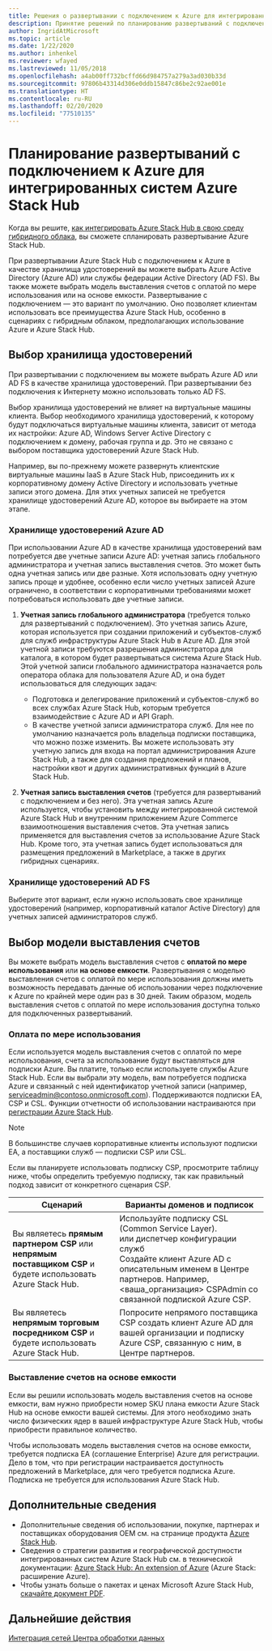 ```yaml
---
title: Решения о развертывании с подключением к Azure для интегрированных систем Azure Stack Hub
description: Принятие решений по планированию развертываний с подключением к Azure для интегрированных систем Azure Stack Hub, включая вопросы выставления счетов и идентификации.
author: IngridAtMicrosoft
ms.topic: article
ms.date: 1/22/2020
ms.author: inhenkel
ms.reviewer: wfayed
ms.lastreviewed: 11/05/2018
ms.openlocfilehash: a4ab00ff732bcffd66d984757a279a3ad030b33d
ms.sourcegitcommit: 97806b43314d306e0ddb15847c86be2c92ae001e
ms.translationtype: HT
ms.contentlocale: ru-RU
ms.lasthandoff: 02/20/2020
ms.locfileid: "77510135"
---
```

# <a name="azure-connected-deployment-planning-decisions-for-azure-stack-hub-integrated-systems"></a>Планирование развертываний с подключением к Azure для интегрированных систем Azure Stack Hub
Когда вы решите, [как интегрировать Azure Stack Hub в свою среду гибридного облака](azure-stack-connection-models.md), вы сможете спланировать развертывание Azure Stack Hub.

При развертывании Azure Stack Hub с подключением к Azure в качестве хранилища удостоверений вы можете выбрать Azure Active Directory (Azure AD) или службы федерации Active Directory (AD FS). Вы также можете выбрать модель выставления счетов с оплатой по мере использования или на основе емкости. Развертывание с подключением — это вариант по умолчанию. Оно позволяет клиентам использовать все преимущества Azure Stack Hub, особенно в сценариях с гибридным облаком, предполагающих использование Azure и Azure Stack Hub.

## <a name="choose-an-identity-store"></a>Выбор хранилища удостоверений
При развертывании с подключением вы можете выбрать Azure AD или AD FS в качестве хранилища удостоверений. При развертывании без подключения к Интернету можно использовать только AD FS.

Выбор хранилища удостоверений не влияет на виртуальные машины клиента. Выбор необходимого хранилища удостоверений, к которому будут подключаться виртуальные машины клиента, зависит от метода их настройки: Azure AD, Windows Server Active Directory с подключением к домену, рабочая группа и др. Это не связано с выбором поставщика удостоверений Azure Stack Hub.

Например, вы по-прежнему можете развернуть клиентские виртуальные машины IaaS в Azure Stack Hub, присоединить их к корпоративному домену Active Directory и использовать учетные записи этого домена. Для этих учетных записей не требуется хранилище удостоверений Azure AD, которое вы выбираете на этом этапе.

### <a name="azure-ad-identity-store"></a>Хранилище удостоверений Azure AD
При использовании Azure AD в качестве хранилища удостоверений вам потребуется две учетные записи Azure AD: учетная запись глобального администратора и учетная запись выставления счетов. Это может быть одна учетная запись или две разные. Хотя использовать одну учетную запись проще и удобнее, особенно если число учетных записей Azure ограничено, в соответствии с корпоративными требованиями может потребоваться использовать две учетные записи.

1. **Учетная запись глобального администратора** (требуется только для развертываний с подключением). Это учетная запись Azure, которая используется при создании приложений и субъектов-служб для служб инфраструктуры Azure Stack Hub в Azure AD. Для этой учетной записи требуются разрешения администратора для каталога, в котором будет развертываться система Azure Stack Hub. Этой учетной записи глобального администратора назначается роль оператора облака для пользователя Azure AD, и она будет использоваться для следующих задач:

    - Подготовка и делегирование приложений и субъектов-служб во всех службах Azure Stack Hub, которым требуется взаимодействие с Azure AD и API Graph.
    - В качестве учетной записи администратора служб. Для нее по умолчанию назначается роль владельца подписки поставщика, что можно позже изменить. Вы можете использовать эту учетную запись для входа на портал администрирования Azure Stack Hub, а также для создания предложений и планов, настройки квот и других административных функций в Azure Stack Hub.

2. **Учетная запись выставления счетов** (требуется для развертываний с подключением и без него). Эта учетная запись Azure используется, чтобы установить между интегрированной системой Azure Stack Hub и внутренним приложением Azure Commerce взаимоотношения выставления счетов. Эта учетная запись применяется для выставления счетов за использование Azure Stack Hub. Кроме того, эта учетная запись будет использоваться для размещения предложений в Marketplace, а также в других гибридных сценариях.

### <a name="ad-fs-identity-store"></a>Хранилище удостоверений AD FS
Выберите этот вариант, если нужно использовать свое хранилище удостоверений (например, корпоративный каталог Active Directory) для учетных записей администраторов служб.  

## <a name="choose-a-billing-model"></a>Выбор модели выставления счетов
Вы можете выбрать модель выставления счетов с **оплатой по мере использования** или **на основе емкости**. Развертывания с моделью выставления счетов с оплатой по мере использования должны иметь возможность передавать данные об использовании через подключение к Azure по крайней мере один раз в 30 дней. Таким образом, модель выставления счетов с оплатой по мере использования доступна только для подключенных развертываний.  

### <a name="pay-as-you-use"></a>Оплата по мере использования
Если используется модель выставления счетов с оплатой по мере использования, счета за использование будут выставляться для подписки Azure. Вы платите, только если используете службы Azure Stack Hub. Если вы выбрали эту модель, вам потребуется подписка Azure и связанный с ней идентификатор учетной записи (например, serviceadmin@contoso.onmicrosoft.com). Поддерживаются подписки EA, CSP и CSL. Функции отчетности об использовании настраиваются при [регистрации Azure Stack Hub](azure-stack-registration.md).

> [!NOTE]
> В большинстве случаев корпоративные клиенты используют подписки EA, а поставщики служб — подписки CSP или CSL.

Если вы планируете использовать подписку CSP, просмотрите таблицу ниже, чтобы определить требуемую подписку, так как правильный подход зависит от конкретного сценария CSP.

|Сценарий|Варианты доменов и подписок|
|-----|-----|
|Вы являетесь **прямым партнером CSP** или **непрямым поставщиком CSP** и будете использовать Azure Stack Hub.|Используйте подписку CSL (Common Service Layer).<br>     или диспетчер конфигурации служб<br>Создайте клиент Azure AD с описательным именем в Центре партнеров. Например, &lt;ваша_организация> CSPAdmin со связанной подпиской Azure CSP.|
|Вы являетесь **непрямым торговым посредником CSP** и будете использовать Azure Stack Hub.|Попросите непрямого поставщика CSP создать клиент Azure AD для вашей организации и подписку Azure CSP, связанную с ним, в Центре партнеров.|

### <a name="capacity-based-billing"></a>Выставление счетов на основе емкости
Если вы решили использовать модель выставления счетов на основе емкости, вам нужно приобрести номер SKU плана емкости Azure Stack Hub на основе емкости вашей системы. Для этого необходимо знать число физических ядер в вашей инфраструктуре Azure Stack Hub, чтобы приобрести правильное количество.

Чтобы использовать модель выставления счетов на основе емкости, требуется подписка EA (соглашение Enterprise) Azure для регистрации. Дело в том, что при регистрации настраивается доступность предложений в Marketplace, для чего требуется подписка Azure. Подписка не требуется для использования Azure Stack Hub.

## <a name="learn-more"></a>Дополнительные сведения
- Дополнительные сведения об использовании, покупке, партнерах и поставщиках оборудования OEM см. на странице продукта [Azure Stack Hub](https://azure.microsoft.com/overview/azure-stack/).
- Сведения о стратегии развития и географической доступности интегрированных систем Azure Stack Hub см. в технической документации: [Azure Stack Hub: An extension of Azure](https://azure.microsoft.com/resources/azure-stack-an-extension-of-azure/) (Azure Stack: расширение Azure). 
- Чтобы узнать больше о пакетах и ценах Microsoft Azure Stack Hub, [скачайте документ PDF](https://azure.microsoft.com/mediahandler/files/resourcefiles/5bc3f30c-cd57-4513-989e-056325eb95e1/Azure-Stack-packaging-and-pricing-datasheet.pdf). 

## <a name="next-steps"></a>Дальнейшие действия
[Интеграция сетей Центра обработки данных](azure-stack-network.md)